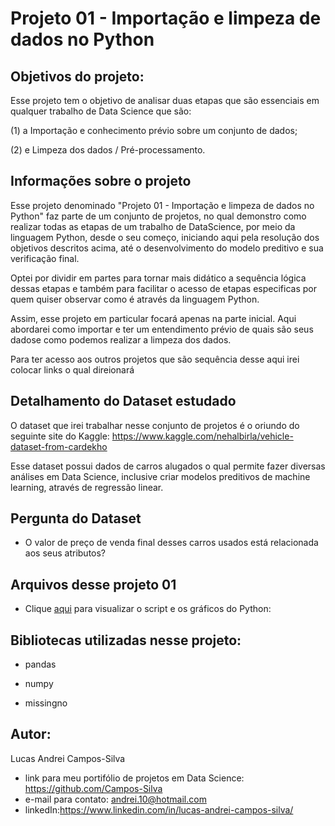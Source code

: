 # Projeto 01 - Importação e limpeza de dados no Python

## Objetivos do projeto:

Esse projeto tem o objetivo de analisar duas etapas que são essenciais em qualquer trabalho de Data Science que são:
 
(1) a Importação e conhecimento prévio sobre um conjunto de dados;

(2) e Limpeza dos dados / Pré-processamento.

## Informações sobre o projeto

Esse projeto denominado "Projeto 01 - Importação e limpeza de dados no Python" faz parte de um conjunto de projetos, no qual demonstro como realizar todas as etapas de um trabalho de DataScience, por meio da linguagem Python, desde o seu começo, iniciando aqui pela resolução dos objetivos descritos acima, até o desenvolvimento do modelo preditivo e sua verificação final.

Optei por dividir em partes para tornar mais didático a sequência lógica dessas etapas e também para facilitar o acesso de etapas especificas por quem quiser observar como é através da linguagem Python.

Assim, esse projeto em particular focará apenas na parte inicial. Aqui abordarei como importar e ter um entendimento prévio de quais são seus dadose como podemos realizar a limpeza dos dados.

Para ter acesso aos outros projetos que são sequência desse aqui irei colocar links o qual direionará 

## Detalhamento do Dataset estudado

O dataset que irei trabalhar nesse conjunto de projetos é o oriundo do seguinte site do Kaggle: https://www.kaggle.com/nehalbirla/vehicle-dataset-from-cardekho

Esse dataset possui dados de carros alugados o qual permite fazer diversas análises em Data Science, inclusive criar modelos preditivos de machine learning, através de regressão linear.

## Pergunta do Dataset

- O valor de preço de venda final desses carros usados está relacionada aos seus atributos?

## Arquivos desse projeto 01

- Clique [aqui](https://github.com/Campos-Silva/exploracao_de_dados_numericos_n_1/blob/main/exploracao_de_dados_numericos_n_1.ipynb) para visualizar o script e os gráficos do Python: 

## Bibliotecas utilizadas nesse projeto:

- pandas

- numpy

- missingno

## Autor:

Lucas Andrei Campos-Silva

- link para meu portifólio de projetos em Data Science: https://github.com/Campos-Silva
- e-mail para contato: andrei.10@hotmail.com
- linkedIn:https://www.linkedin.com/in/lucas-andrei-campos-silva/
